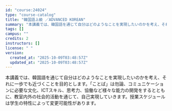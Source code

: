 ```yaml
---
id: "course:24024"
type: "course-catalog"
title: "韓国語上級 ／ADVANCED KOREAN"
summary: "本講義では、韓国語を通じて自分はどのようなことを実現したいのかを考え、それに一歩でも近づくことを目的とします。「ことば」は勿論、コミュニケーションに必要な文化、ICTスキル、思考力、協働など様々な能力の開発をするとともに、教室内外の社会的活…"
tags: []
campus: ""
credits: 2
instructors: []
license: " "
version:
  created_at: "2025-10-09T03:48:57Z"
  updated_at: "2025-10-09T03:48:57Z"
---
```


本講義では、韓国語を通じて自分はどのようなことを実現したいのかを考え、それに一歩でも近づくことを目的とします。「ことば」は勿論、コミュニケーションに必要な文化、ICTスキル、思考力、協働など様々な能力の開発をするとともに、教室内外の社会的活動を通じて、自己実現していきます。授業スケジュールは学生の特性によって変更可能性があります。
